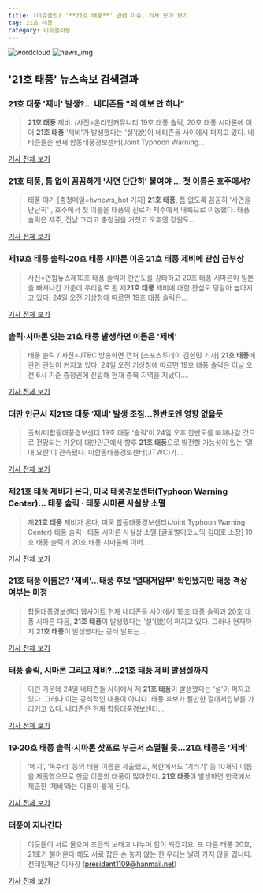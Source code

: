 ```yaml
---
title: (이슈클립) '**21호 태풍**' 관련 이슈, 기사 모아 보기
tag: 21호 태풍
category: 이슈클리핑
---
```

![wordcloud](https://s3.ap-northeast-2.amazonaws.com/lyrics101-wordcloud/2018-08-24-1535067447.png)
![news_img](https://user-images.githubusercontent.com/42597476/44507050-1206f400-a6e4-11e8-8d98-7ffbfebb353f.png)
## **'**21호 태풍**'** 뉴스속보 검색결과
### **21호 태풍** '제비' 발생?… 네티즌들 "왜 예보 안 하나"

>**21호 태풍** 제비. /사진=온라인커뮤니티 19호 태풍 솔릭, 20호 태풍 시마론에 이어 **21호 태풍** '제비'가 발생했다는 '설'(說)이 네티즌들 사이에서 퍼지고 있다. 네티즌들은 현재 합동태풍경보센터(Joint Typhoon Warning...

<a href="http://moneys.mt.co.kr/news/mwView.php?no=2018082407448079548" target="_blank">기사 전체 보기</a>

### **21호 태풍**, 틈 없이 꼼꼼하게 '사면 단단히' 붙여야 ... 첫 이름은 호주에서?

>태풍 야기 [충청매일=hvnews_hot 기자] **21호 태풍**, 틈 없도록 꼼꼼히 '사면을 단단히' , 호주에서 첫 이름을 태풍의 진로가 제주에서 내륙으로 이동했다. 태풍 솔릭은 제주, 전남 그리고 충청권을 거쳤고 오후엔 강원도...

<a href="http://www.ccdn.co.kr/news/articleView.html?idxno=536098" target="_blank">기사 전체 보기</a>

### 제19호 태풍 솔릭-20호 태풍 시마론 이은 **21호 태풍** 제비에 관심 급부상

>사진=연합뉴스제19호 태풍 솔릭이 한반도를 강타하고 20호 태풍 시마론이 일본을 빠져나간 가운데 우리말로 된 제**21호 태풍** 제비에 대한 관심도 덩달아 높아지고 있다. 24일 오전 기상청에 따르면 19호 태풍 솔릭은...

<a href="http://sports.chosun.com/news/ntype.htm?id=201808250100221710016829&servicedate=20180824" target="_blank">기사 전체 보기</a>

### 솔릭·시마론 잇는 **21호 태풍** 발생하면 이름은 '제비'

>태풍 솔릭 / 사진=JTBC 방송화면 캡처 [스포츠투데이 김현민 기자] **21호 태풍**에 관한 관심이 커지고 있다. 24일 오전 기상청에 따르면 19호 태풍 솔릭은 이날 오전 6시 기준 충청권에 진입해 현재 충북 지역을 지났다....

<a href="http://stoo.asiae.co.kr/news/naver_view.htm?idxno=2018082407382545316" target="_blank">기사 전체 보기</a>

### 대만 인근서 제**21호 태풍** ‘제비’ 발생 조짐…한반도엔 영향 없을듯

>출처/미합동태풍경보센터 19호 태풍 ‘솔릭’이 24일 오후 한반도를 빠져나갈 것으로 전망되는 가운데 대만인근에서 향후 **21호 태풍**으로 발전할 가능성이 있는 ‘열대 요란’이 관측됐다. 미합동태풍경보센터(JTWC)가...

<a href="http://news.kmib.co.kr/article/view.asp?arcid=0012627404&code=61121111&cp=nv" target="_blank">기사 전체 보기</a>

### 제**21호 태풍** 제비가 온다, 미국 태풍경보센터(Typhoon Warning Center)… 태풍 솔릭 · 태풍 시마론 사실상 소멸

>제**21호 태풍** 제비가 온다, 미국 합동태풍경보센터(Joint Typhoon Warning Center) 태풍 솔릭 · 태풍 시마론 사실상 소멸 [글로벌이코노믹 김대호 소장] 19호 태풍 솔릭과 20호 태풍 시마론에 이어...

<a href="http://www.g-enews.com/ko-kr/news/article/news_all/2018082404485426084a01bf698f_1/article.html" target="_blank">기사 전체 보기</a>

### **21호 태풍** 이름은? '제비'…태풍 후보 '열대저압부' 확인됐지만 태풍 격상 여부는 미정

>합동태풍경보센터 웹사이트 현재 네티즌들 사이에서 19호 태풍 솔릭과 20호 태풍 시마론 다음, **21호 태풍**이 발생했다는 '설'(說)이 퍼지고 있다. 그러나 현재까지 **21호 태풍**이 발생했다는 공식 발표는...

<a href="http://news.imaeil.com/Society/2018082407184863991" target="_blank">기사 전체 보기</a>

### 태풍 솔릭, 시마론 그리고 제비?…**21호 태풍** 제비 발생설까지

>이런 가운데 24일 네티즌들 사이에서 제 **21호 태풍**이 발생했다는 ‘설’이 퍼지고 있다. 그러나 이는 공식적인 내용이 아니다. 태풍 후보가 될만한 열대저압부를 가리키고 있다. 네티즌은 현재 합동태풍경보센터...

<a href="http://news.heraldcorp.com/view.php?ud=20180824000026" target="_blank">기사 전체 보기</a>

### 19·20호 태풍 솔릭·시마론 삿포로 부근서 소멸될 듯...**21호 태풍**은 '제비'

>‘메기‘, ‘독수리’ 등의 태풍 이름을 제출했고, 북한에서도 ‘기러기‘ 등 10개의 이름을 제출했으므로 한글 이름의 태풍이 많아졌다. **21호 태풍**이 발생하면 한국에서 제출한 ‘제비’라는 이름이 붙게 된다.

<a href="http://www.kookje.co.kr/news2011/asp/newsbody.asp?code=0300&key=20180824.99099011085" target="_blank">기사 전체 보기</a>

### 태풍이 지나간다

>이웃들이 서로 물으며 조금씩 보태고 나누며 힘이 되겠지요. 또 다른 태풍 20호, 21호가 불어온다 해도 서로 잡은 손 놓지 않는 한 우리는 날려 가지 않을 겁니다. 전태일재단 이사장 (president1109@hanmail.net)

<a href="http://www.labortoday.co.kr/news/articleView.html?idxno=153496" target="_blank">기사 전체 보기</a>


